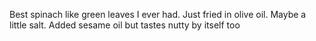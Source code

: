 Best spinach like green leaves I ever had. 
Just fried in olive oil. Maybe a little salt. Added sesame oil but tastes nutty by itself too
